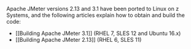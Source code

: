<!---PACKAGE:Apache JMeter--->
<!---DISTRO:SLES 12:3.x--->
<!---DISTRO:SLES 11:2.13--->
<!---DISTRO:RHEL 7.1:3.x--->
<!---DISTRO:RHEL 6.6:2.13--->
<!---DISTRO:Ubuntu 16.x:3.x--->

Apache JMeter versions 2.13 and 3.1 have been ported to Linux on z Systems, and the following articles explain how to obtain and build the code:

- [[Building Apache JMeter 3.1]] (RHEL 7, SLES 12 and Ubuntu 16.x)
- [[Building Apache JMeter 2.13]] (RHEL 6, SLES 11)

